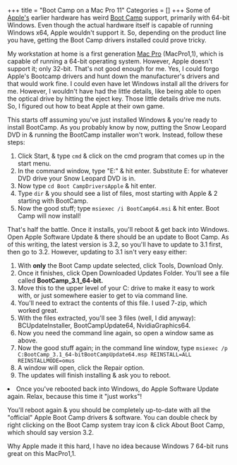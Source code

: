 +++
title = "Boot Camp on a Mac Pro 11"
Categories = []
+++
Some of <a title="Apple" href="http://www.apple.com" rel="homepage">Apple's</a> earlier hardware has weird <a title="Boot Camp (software)" href="http://www.apple.com/macosx/compatibility/" rel="homepage">Boot Camp</a> support, primarily with 64-bit Windows.  Even though the actual hardware itself is capable of running Windows x64, Apple wouldn't support it.  So, depending on the product line you have, getting the Boot Camp drivers installed could prove tricky.

My workstation at home is a first generation <a title="Mac Pro" href="http://www.apple.com/macpro/" rel="homepage">Mac Pro</a> (MacPro1,1), which is capable of running a 64-bit operating system.  However, Apple doesn't support it; only 32-bit.  That's not good enough for me.  Yes, I could forgo Apple's Bootcamp drivers and hunt down the manufacturer's drivers and that would work fine.  I could even have let Windows install all the drivers for me.  However, I wouldn't have had the little details, like being able to open the optical drive by hitting the eject key.  Those little details drive me nuts.  So, I figured out how to beat Apple at their own game.

<!--more-->

This starts off assuming you've just installed Windows & you're ready to install BootCamp.  As you probably know by now, putting the Snow Leopard DVD in & running the BootCamp installer won't work.  Instead, follow these steps:

1.  Click Start, & type `cmd` & click on the cmd program that comes up in the start menu.
2.  In the command window, type "E:" & hit enter.  Substitute E: for whatever DVD drive your Snow Leopard DVD is in.
3.  Now type `cd Boot CampDriversApple` & hit enter. 
4.  Type `dir` & you should see a list of files, most starting with Apple & 2 starting with BootCamp. 
5.  Now the good stuff; type `msiexec /i BootCamp64.msi` & hit enter.  Boot Camp will now install!

That's half the battle.  Once it installs, you'll reboot & get back into Windows.  Open Apple Software Update & there should be an update to Boot Camp. As of this writing, the latest version is 3.2, so you'll have to update to 3.1 first, then go to 3.2.  However, updating to 3.1 isn't very easy either:
                
1.  With **only** the Boot Camp update selected, click Tools, Download Only.
2.  Once it finishes, click Open Downloaded Updates Folder.  You'll see a file called **BootCamp\_3.1\_64-bit.**
3.  Move this to the upper level of your C: drive to make it easy to work with, or just somewhere easier to get to via command line.
4.  You'll need to extract the contents of this file.  I used 7-zip, which worked great.
5.  With the files extracted, you'll see 3 files (well, I did anyway):  BCUpdateInstaller, BootCampUpdate64, NvidiaGraphics64.
6.  Now you need the command line again, so open a window same as above.
7.  Now the good stuff again; in the command line window, type `msiexec /p C:BootCamp_3.1_64-bitBootCampUpdate64.msp REINSTALL=ALL REINSTALLMODE=omus`
8.  A window will open, click the Repair option. 
9.  The updates will finish installing & ask you to reboot.</ol> 
10.  Once you've rebooted back into Windows, do Apple Software Update again.  Relax, because this time it "just works"!

You'll reboot again & you should be completely up-to-date with all the "official" Apple Boot Camp drivers & software.  You can double check by right clicking on the Boot Camp system tray icon & click About Boot Camp, which should say version 3.2.
                    
Why Apple made it this hard, I have no idea because Windows 7 64-bit runs great on this MacPro1,1.
